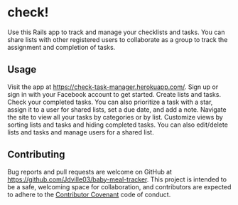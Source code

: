 # check!

Use this Rails app to track and manage your checklists and tasks. You can share lists with other registered users to collaborate as a group to track the assignment and completion of tasks.

## Usage

Visit the app at https://check-task-manager.herokuapp.com/. Sign up or sign in with your Facebook account to get started. Create lists and tasks. Check your completed tasks. You can also prioritize a task with a star, assign it to a user for shared lists, set a due date, and add a note. Navigate the site to view all your tasks by categories or by list. Customize views by sorting lists and tasks and hiding completed tasks. You can also edit/delete lists and tasks and manage users for a shared list.

## Contributing

Bug reports and pull requests are welcome on GitHub at https://github.com/Jdville03/baby-meal-tracker. This project is intended to be a safe, welcoming space for collaboration, and contributors are expected to adhere to the [Contributor Covenant](http://contributor-covenant.org) code of conduct.
